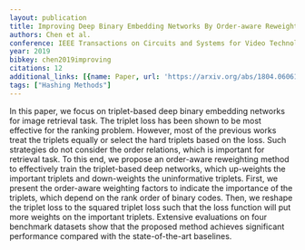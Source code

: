 ```yaml
---
layout: publication
title: Improving Deep Binary Embedding Networks By Order-aware Reweighting Of Triplets
authors: Chen et al.
conference: IEEE Transactions on Circuits and Systems for Video Technology
year: 2019
bibkey: chen2019improving
citations: 12
additional_links: [{name: Paper, url: 'https://arxiv.org/abs/1804.06061'}]
tags: ["Hashing Methods"]
---
```

In this paper, we focus on triplet-based deep binary embedding networks for
image retrieval task. The triplet loss has been shown to be most effective for
the ranking problem. However, most of the previous works treat the triplets
equally or select the hard triplets based on the loss. Such strategies do not
consider the order relations, which is important for retrieval task. To this
end, we propose an order-aware reweighting method to effectively train the
triplet-based deep networks, which up-weights the important triplets and
down-weights the uninformative triplets. First, we present the order-aware
weighting factors to indicate the importance of the triplets, which depend on
the rank order of binary codes. Then, we reshape the triplet loss to the
squared triplet loss such that the loss function will put more weights on the
important triplets. Extensive evaluations on four benchmark datasets show that
the proposed method achieves significant performance compared with the
state-of-the-art baselines.